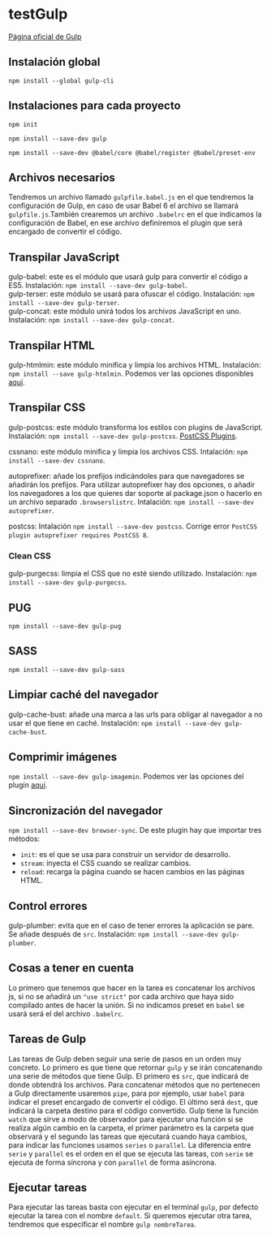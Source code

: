 # testGulp

[Página oficial de Gulp](https://gulpjs.com)

## Instalación global

`npm install --global gulp-cli`

## Instalaciones para cada proyecto

`npm init`

`npm install --save-dev gulp`

`npm install --save-dev @babel/core @babel/register @babel/preset-env`

## Archivos necesarios

Tendremos un archivo llamado `gulpfile.babel.js` en el que tendremos la configuración de Gulp, en caso de usar Babel 6 el archivo se llamará `gulpfile.js`.También crearemos un archivo `.babelrc` en el que indicamos la configuración de Babel, en ese archivo definiremos el plugin que será encargado de convertir el código.

## Transpilar JavaScript

gulp-babel: este es el módulo que usará gulp para convertir el código a ES5. Instalación: `npm install --save-dev gulp-babel`.  
gulp-terser: este módulo se usará para ofuscar el código. Instalación: `npm install --save-dev gulp-terser`.  
gulp-concat: este módulo unirá todos los archivos JavaScript en uno. Instalación: `npm install --save-dev gulp-concat`.

## Transpilar HTML

gulp-htmlmin: este módulo minifica y limpia los archivos HTML. Instalación: `npm install --save gulp-htmlmin`. Podemos ver las opciones disponibles [aquí](https://github.com/kangax/html-minifier).

## Transpilar CSS

gulp-postcss: este módulo transforma los estilos con plugins de JavaScript. Instalación: `npm install --save-dev gulp-postcss`. [PostCSS Plugins](https://github.com/postcss/postcss/blob/master/docs/plugins.md).

cssnano: este módulo minifica y limpia los archivos CSS. Intalación: `npm install --save-dev cssnano`.

autoprefixer: añade los prefijos indicándoles para que navegadores se añadirán los prefijos. Para utilizar autoprefixer hay dos opciones, o añadir los navegadores a los que quieres dar soporte al package.json o hacerlo en un archivo separado `.browserslistrc`. Intalación: `npm install --save-dev autoprefixer`.

postcss: Intalación `npm install --save-dev postcss`. Corrige error `PostCSS plugin autoprefixer requires PostCSS 8`.

### Clean CSS

gulp-purgecss: limpia el CSS que no esté siendo utilizado. Instalación: `npm install --save-dev gulp-purgecss`.

## PUG

`npm install --save-dev gulp-pug`

## SASS

`npm install --save-dev gulp-sass`

## Limpiar caché del navegador

gulp-cache-bust: añade una marca a las urls para obligar al navegador a no usar el que tiene en caché. Instalación: `npm install --save-dev gulp-cache-bust`.

## Comprimir imágenes

`npm install --save-dev gulp-imagemin`. Podemos ver las opciones del plugin [aquí](https://github.com/sindresorhus/gulp-imagemin#readme).

## Sincronización del navegador

`npm install --save-dev browser-sync`. De este plugin hay que importar tres métodos:

- `init`: es el que se usa para construir un servidor de desarrollo.
- `stream`: inyecta el CSS cuando se realizar cambios.
- `reload`: recarga la página cuando se hacen cambios en las páginas HTML.

## Control errores

gulp-plumber: evita que en el caso de tener errores la aplicación se pare. Se añade después de `src`. Instalación: `npm install --save-dev gulp-plumber`.

## Cosas a tener en cuenta

Lo primero que tenemos que hacer en la tarea es concatenar los archivos js, si no se añadirá un `"use strict"` por cada archivo que haya sido compilado antes de hacer la unión. Si no indicamos preset en `babel` se usará será el del archivo `.babelrc`.

## Tareas de Gulp

Las tareas de Gulp deben seguir una serie de pasos en un orden muy concreto. Lo primero es que tiene que retornar `gulp` y se irán concatenando una serie de métodos que tiene Gulp. El primero es `src`, que indicará de donde obtendrá los archivos. Para concatenar métodos que no pertenecen a Gulp directamente usaremos `pipe`, para por ejemplo, usar `babel` para indicar el preset encargado de convertir el código. El último será `dest`, que indicará la carpeta destino para el código convertido. Gulp tiene la función `watch` que sirve a modo de observador para ejecutar una función si se realiza algún cambio en la carpeta, el primer parámetro es la carpeta que observará y el segundo las tareas que ejecutará cuando haya cambios, para indicar las funciones usamos `series` o `parallel`. La diferencia entre `serie` y `parallel` es el orden en el que se ejecuta las tareas, con `serie` se ejecuta de forma síncrona y con `parallel` de forma asíncrona.

## Ejecutar tareas

Para ejecutar las tareas basta con ejecutar en el terminal `gulp`, por defecto ejecutar la tarea con el nombre `default`. Si queremos ejecutar otra tarea, tendremos que especificar el nombre `gulp nombreTarea`.
